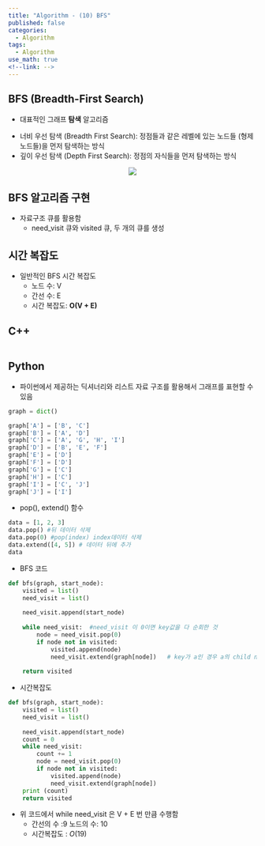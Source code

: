 ```yaml
---
title: "Algorithm - (10) BFS"
published: false
categories:
  - Algorithm
tags:
  - Algorithm
use_math: true
<!--link: -->
---
```


## BFS (Breadth-First Search)   
* 대표적인 그래프 **탐색** 알고리즘  
- 너비 우선 탐색 (Breadth First Search): 정점들과 같은 레벨에 있는 노드들 (형제 노드들)을 먼저 탐색하는 방식  
- 깊이 우선 탐색 (Depth First Search): 정점의 자식들을 먼저 탐색하는 방식  

<center>
	<a href="https://en.wikipedia.org/wiki/Breadth-first_search">
		<img src="https://upload.wikimedia.org/wikipedia/commons/4/46/Animated_BFS.gif"/>
	</a>
</center>

## BFS 알고리즘 구현
- 자료구조 큐를 활용함  
	- need_visit 큐와 visited 큐, 두 개의 큐를 생성  

## 시간 복잡도
- 일반적인 BFS 시간 복잡도  
	- 노드 수: V  
	- 간선 수: E  
	- 시간 복잡도: **O(V + E)**  

## C++ 
```cpp

```


## Python
* 파이썬에서 제공하는 딕셔너리와 리스트 자료 구조를 활용해서 그래프를 표현할 수 있음 
```python
graph = dict()

graph['A'] = ['B', 'C']
graph['B'] = ['A', 'D']
graph['C'] = ['A', 'G', 'H', 'I']
graph['D'] = ['B', 'E', 'F']
graph['E'] = ['D']
graph['F'] = ['D']
graph['G'] = ['C']
graph['H'] = ['C']
graph['I'] = ['C', 'J']
graph['J'] = ['I']
```

* pop(), extend() 함수
```python
data = [1, 2, 3]
data.pop() #뒤 데이터 삭제
data.pop(0) #pop(index) index데이터 삭제
data.extend([4, 5]) # 데이터 뒤에 추가
data
```

* BFS 코드
```python
def bfs(graph, start_node):
    visited = list()
    need_visit = list()
    
    need_visit.append(start_node)
    
    while need_visit:  #need_visit 이 0이면 key값을 다 순회한 것
        node = need_visit.pop(0)
        if node not in visited:
            visited.append(node)
            need_visit.extend(graph[node])   # key가 a인 경우 a의 child nodes인 b,c가 추가
    
    return visited
```

* 시간복잡도
```python
def bfs(graph, start_node):
    visited = list()
    need_visit = list()
    
    need_visit.append(start_node)
    count = 0
    while need_visit:
        count += 1
        node = need_visit.pop(0)
        if node not in visited:
            visited.append(node)
            need_visit.extend(graph[node])
    print (count)
    return visited
```
- 위 코드에서 while need_visit 은 V + E 번 만큼 수행함  
	- 간선의 수 :9 노드의 수: 10  
	- 시간복잡도 : $O(19)$  